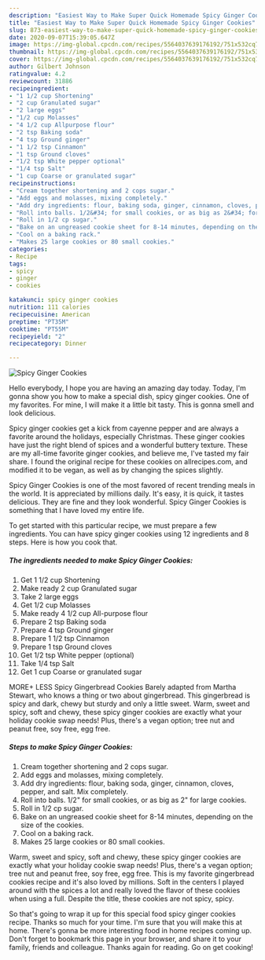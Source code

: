 ```yaml
---
description: "Easiest Way to Make Super Quick Homemade Spicy Ginger Cookies"
title: "Easiest Way to Make Super Quick Homemade Spicy Ginger Cookies"
slug: 873-easiest-way-to-make-super-quick-homemade-spicy-ginger-cookies
date: 2020-09-07T15:39:05.647Z
image: https://img-global.cpcdn.com/recipes/5564037639176192/751x532cq70/spicy-ginger-cookies-recipe-main-photo.jpg
thumbnail: https://img-global.cpcdn.com/recipes/5564037639176192/751x532cq70/spicy-ginger-cookies-recipe-main-photo.jpg
cover: https://img-global.cpcdn.com/recipes/5564037639176192/751x532cq70/spicy-ginger-cookies-recipe-main-photo.jpg
author: Gilbert Johnson
ratingvalue: 4.2
reviewcount: 31886
recipeingredient:
- "1 1/2 cup Shortening"
- "2 cup Granulated sugar"
- "2 large eggs"
- "1/2 cup Molasses"
- "4 1/2 cup Allpurpose flour"
- "2 tsp Baking soda"
- "4 tsp Ground ginger"
- "1 1/2 tsp Cinnamon"
- "1 tsp Ground cloves"
- "1/2 tsp White pepper optional"
- "1/4 tsp Salt"
- "1 cup Coarse or granulated sugar"
recipeinstructions:
- "Cream together shortening and 2 cops sugar."
- "Add eggs and molasses, mixing completely."
- "Add dry ingredients: flour, baking soda, ginger, cinnamon, cloves, pepper, and salt. Mix completely."
- "Roll into balls. 1/2&#34; for small cookies, or as big as 2&#34; for large cookies."
- "Roll in 1/2 cp sugar."
- "Bake on an ungreased cookie sheet for 8-14 minutes, depending on the size of the cookies."
- "Cool on a baking rack."
- "Makes 25 large cookies or 80 small cookies."
categories:
- Recipe
tags:
- spicy
- ginger
- cookies

katakunci: spicy ginger cookies 
nutrition: 111 calories
recipecuisine: American
preptime: "PT35M"
cooktime: "PT55M"
recipeyield: "2"
recipecategory: Dinner

---
```



![Spicy Ginger Cookies](https://img-global.cpcdn.com/recipes/5564037639176192/751x532cq70/spicy-ginger-cookies-recipe-main-photo.jpg)

Hello everybody, I hope you are having an amazing day today. Today, I'm gonna show you how to make a special dish, spicy ginger cookies. One of my favorites. For mine, I will make it a little bit tasty. This is gonna smell and look delicious.

Spicy ginger cookies get a kick from cayenne pepper and are always a favorite around the holidays, especially Christmas. These ginger cookies have just the right blend of spices and a wonderful buttery texture. These are my all-time favorite ginger cookies, and believe me, I&#39;ve tasted my fair share. I found the original recipe for these cookies on allrecipes.com, and modified it to be vegan, as well as by changing the spices slightly.

Spicy Ginger Cookies is one of the most favored of recent trending meals in the world. It is appreciated by millions daily. It's easy, it is quick, it tastes delicious. They are fine and they look wonderful. Spicy Ginger Cookies is something that I have loved my entire life.


To get started with this particular recipe, we must prepare a few ingredients. You can have spicy ginger cookies using 12 ingredients and 8 steps. Here is how you cook that.

<!--inarticleads1-->

##### The ingredients needed to make Spicy Ginger Cookies:

1. Get 1 1/2 cup Shortening
1. Make ready 2 cup Granulated sugar
1. Take 2 large eggs
1. Get 1/2 cup Molasses
1. Make ready 4 1/2 cup All-purpose flour
1. Prepare 2 tsp Baking soda
1. Prepare 4 tsp Ground ginger
1. Prepare 1 1/2 tsp Cinnamon
1. Prepare 1 tsp Ground cloves
1. Get 1/2 tsp White pepper (optional)
1. Take 1/4 tsp Salt
1. Get 1 cup Coarse or granulated sugar


MORE+ LESS Spicy Gingerbread Cookies Barely adapted from Martha Stewart, who knows a thing or two about gingerbread. This gingerbread is spicy and dark, chewy but sturdy and only a little sweet. Warm, sweet and spicy, soft and chewy, these spicy ginger cookies are exactly what your holiday cookie swap needs! Plus, there&#39;s a vegan option; tree nut and peanut free, soy free, egg free. 

<!--inarticleads2-->

##### Steps to make Spicy Ginger Cookies:

1. Cream together shortening and 2 cops sugar.
1. Add eggs and molasses, mixing completely.
1. Add dry ingredients: flour, baking soda, ginger, cinnamon, cloves, pepper, and salt. Mix completely.
1. Roll into balls. 1/2&#34; for small cookies, or as big as 2&#34; for large cookies.
1. Roll in 1/2 cp sugar.
1. Bake on an ungreased cookie sheet for 8-14 minutes, depending on the size of the cookies.
1. Cool on a baking rack.
1. Makes 25 large cookies or 80 small cookies.


Warm, sweet and spicy, soft and chewy, these spicy ginger cookies are exactly what your holiday cookie swap needs! Plus, there&#39;s a vegan option; tree nut and peanut free, soy free, egg free. This is my favorite gingerbread cookies recipe and it&#39;s also loved by millions. Soft in the centers I played around with the spices a lot and really loved the flavor of these cookies when using a full. Despite the title, these cookies are not spicy, spicy. 

So that's going to wrap it up for this special food spicy ginger cookies recipe. Thanks so much for your time. I'm sure that you will make this at home. There's gonna be more interesting food in home recipes coming up. Don't forget to bookmark this page in your browser, and share it to your family, friends and colleague. Thanks again for reading. Go on get cooking!
